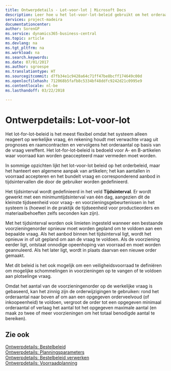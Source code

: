 ```yaml
---
title: Ontwerpdetails - Lot-voor-lot | Microsoft Docs
description: Leer hoe u het lot-voor-lot-beleid gebruikt om het orderaantal te vereffenen op basis van de vraag.
services: project-madeira
documentationcenter: 
author: SorenGP
ms.service: dynamics365-business-central
ms.topic: article
ms.devlang: na
ms.tgt_pltfrm: na
ms.workload: na
ms.search.keywords: 
ms.date: 07/01/2017
ms.author: sgroespe
ms.translationtype: HT
ms.sourcegitcommit: d7fb34e1c9428a64c71ff47be8bcff174649c00d
ms.openlocfilehash: 712068b5fafb8c5334bf48ddfc9242d21c0995e9
ms.contentlocale: nl-be
ms.lasthandoff: 03/22/2018

---
```

# <a name="design-details-lot-for-lot"></a>Ontwerpdetails: Lot-voor-lot
Het lot-for-lot-beleid is het meest flexibel omdat het systeem alleen reageert op werkelijke vraag, én rekening houdt met verwachte vraag uit prognoses en raamcontracten en vervolgens het orderaantal op basis van de vraag vereffent. Het lot-for-lot-beleid is bedoeld voor A- en B-artikelen waar voorraad kan worden geaccepteerd maar vermeden moet worden.  
  
In sommige opzichten lijkt het lot-voor-lot beleid op het orderbeleid, maar het hanteert een algemene aanpak van artikelen; het kan aantallen in voorraad accepteren en het bundelt vraag en corresponderend aanbod in tijdsintervallen die door de gebruiker worden gedefinieerd.  
  
Het tijdsinterval wordt gedefinieerd in het veld **Tijdsinterval**. Er wordt gewerkt met een minimumtijdsinterval van één dag, aangezien dit de kleinste tijdseenheid voor vraag- en voorzieningsgebeurtenissen in het systeem is (hoewel in de praktijk de tijdseenheid voor productieorders en materiaalbehoeften zelfs seconden kan zijn).  
  
Met het tijdsinterval worden ook limieten ingesteld wanneer een bestaande voorzieningenorder opnieuw moet worden gepland om te voldoen aan een bepaalde vraag. Als het aanbod binnen het tijdsinterval ligt, wordt het opnieuw in of uit gepland om aan de vraag te voldoen. Als de voorziening eerder ligt, ontstaat onnodige opeenhoping van voorraad en moet worden geannuleerd. Als het later ligt, wordt in plaats daarvan een nieuwe order gemaakt.  
  
Met dit beleid is het ook mogelijk om een veiligheidsvoorraad te definiëren om mogelijke schommelingen in voorzieningen op te vangen of te voldoen aan plotselinge vraag.  
  
Omdat het aantal van de voorzieningenorder op de werkelijke vraag is gebaseerd, kan het zinnig zijn de orderwijzigingen te gebruiken: rond het orderaantal naar boven af om aan een opgegeven orderveelvoud (of inkoopeenheid) te voldoen, vergroot de order tot een opgegeven minimaal orderaantal of verlaag het aantal tot het opgegeven maximale aantal (en maak zo twee of meer voorzieningen om het totaal benodigde aantal te bereiken).  
  
## <a name="see-also"></a>Zie ook  
[Ontwerpdetails: Bestelbeleid](design-details-reordering-policies.md)   
[Ontwerpdetails: Planningsparameters](design-details-planning-parameters.md)   
[Ontwerpdetails: Bestelbeleid verwerken](design-details-handling-reordering-policies.md)   
[Ontwerpdetails: Voorraadplanning](design-details-supply-planning.md)
